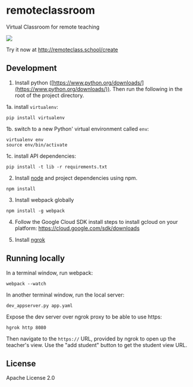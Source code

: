 # remoteclassroom
Virtual Classroom for remote teaching

![](https://travis-ci.org/sammysamau/remoteclassroom.svg?branch=master)

Try it now at http://remoteclass.school/create

## Development

1. Install python ([https://www.python.org/downloads/](https://www.python.org/downloads/)). Then run the following in the root of the project directory.

1a.
install `virtualenv`:

```
pip install virtualenv
```

1b. switch to a new Python' virtual environment called `env`:

```
virtualenv env
source env/bin/activate
```

1c. install API dependencies:

```
pip install -t lib -r requirements.txt
```

2. Install [node](https://nodejs.org/en/download/) and project dependencies using npm.

```
npm install
```

3. Install webpack globally

```
npm install -g webpack
```

4. Follow the Google Cloud SDK install steps to install gcloud on your platform:
https://cloud.google.com/sdk/downloads

5. Install [ngrok](https://ngrok.com/)


## Running locally

In a terminal window, run webpack: 

```
webpack --watch
```

In another terminal window, run the local server: 

```
dev_appserver.py app.yaml
```

Expose the dev server over ngrok proxy to be able to use https:

```
hgrok http 8080
```

Then navigate to the `https://` URL, provided by ngrok to open up the teacher's view.
Use the "add student" button to get the student view URL.

## License

Apache License 2.0
